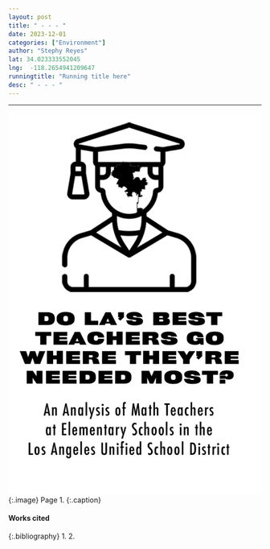 ```yaml
---
layout: post
title: " - - - "
date: 2023-12-01
categories: ["Environment"]
author: "Stephy Reyes"
lat: 34.023333552045
lng:  -118.2654941209647
runningtitle: "Running title here"
desc: " - - - "
---
```

 - - - 
![Zine1](images/Brown1.png)
   {:.image}
Page 1.
   {:.caption}
 


#### Works cited

{:.bibliography}
1. 
2. 
